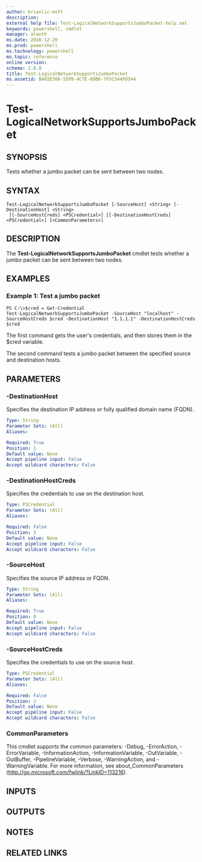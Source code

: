 ```yaml
---
author: brianlic-msft
description: 
external help file: Test-LogicalNetworkSupportsJumboPacket-help.xml
keywords: powershell, cmdlet
manager: alanth
ms.date: 2016-12-20
ms.prod: powershell
ms.technology: powershell
ms.topic: reference
online version: 
schema: 2.0.0
title: Test-LogicalNetworkSupportsJumboPacket
ms.assetid: B402E566-55FB-4C7E-89B6-7F5C344FD544
---
```


# Test-LogicalNetworkSupportsJumboPacket

## SYNOPSIS
Tests whether a jumbo packet can be sent between two nodes.

## SYNTAX

```
Test-LogicalNetworkSupportsJumboPacket [-SourceHost] <String> [-DestinationHost] <String>
 [[-SourceHostCreds] <PSCredential>] [[-DestinationHostCreds] <PSCredential>] [<CommonParameters>]
```

## DESCRIPTION
The **Test-LogicalNetworkSupportsJumboPacket** cmdlet tests whether a jumbo packet can be sent between two nodes.

## EXAMPLES

### Example 1: Test a jumbo packet
```
PS C:\>$cred = Get-Credential
Test-LogicalNetworkSupportsJumboPacket -SourceHost "localhost" -SourceHostCreds $cred -DestinationHost "1.1.1.1" -DestinationHostCreds $cred
```

The first command gets the user's credentials, and then stores them in the $cred variable.

The second command tests a jumbo packet between the specified source and destination hosts.

## PARAMETERS

### -DestinationHost
Specifies the destination IP address or fully qualified domain name (FQDN).

```yaml
Type: String
Parameter Sets: (All)
Aliases: 

Required: True
Position: 1
Default value: None
Accept pipeline input: False
Accept wildcard characters: False
```

### -DestinationHostCreds
Specifies the credentials to use on the destination host.

```yaml
Type: PSCredential
Parameter Sets: (All)
Aliases: 

Required: False
Position: 3
Default value: None
Accept pipeline input: False
Accept wildcard characters: False
```

### -SourceHost
Specifies the source IP address or FQDN.

```yaml
Type: String
Parameter Sets: (All)
Aliases: 

Required: True
Position: 0
Default value: None
Accept pipeline input: False
Accept wildcard characters: False
```

### -SourceHostCreds
Specifies the credentials to use on the source host.

```yaml
Type: PSCredential
Parameter Sets: (All)
Aliases: 

Required: False
Position: 2
Default value: None
Accept pipeline input: False
Accept wildcard characters: False
```

### CommonParameters
This cmdlet supports the common parameters: -Debug, -ErrorAction, -ErrorVariable, -InformationAction, -InformationVariable, -OutVariable, -OutBuffer, -PipelineVariable, -Verbose, -WarningAction, and -WarningVariable. For more information, see about_CommonParameters (http://go.microsoft.com/fwlink/?LinkID=113216).

## INPUTS

## OUTPUTS

## NOTES

## RELATED LINKS

